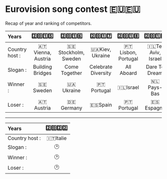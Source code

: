 # Eurovision song contest 🇪🇺🇪🇺
Recap of year and ranking of competitors.

|Years|2️⃣0️⃣1️⃣5️⃣|2️⃣0️⃣1️⃣6️⃣|2️⃣0️⃣1️⃣7️⃣|2️⃣0️⃣1️⃣8️⃣|2️⃣0️⃣1️⃣9️⃣|2️⃣0️⃣2️⃣0️⃣|2️⃣0️⃣2️⃣1️⃣|
| :---|:-------:|:------:|:-------:|:-------:|:-------:|:-------:|:-------:|
|Country host :|🇦🇹Vienna, Austria|🇸🇪Stockholm, Sweden|🇺🇦Kiev, Ukraine|🇵🇹Lisbon, Portugal|🇮🇱Tel Aviv, Israel|🇳🇱Rotterdam, Pays-Bas|🇳🇱Rotterdam, Pays-Bas|
|Slogan :|Building Bridges|Come Together|Celebrate Diversity|All Aboard|Dare To Dream|😷|OpenUp|
|Winner :|🇸🇪Sweden|🇺🇦Ukraine|🇵🇹Portugal|🇮🇱Israel|🇳🇱Pays-Bas|😷|🇮🇹Italie|
|Loser :|🇦🇹Austria|🇩🇪Germany|🇪🇸Spain|🇵🇹Portugal|🇪🇸Espagne|😷|🇬🇧UK|

---

|Years|2️⃣0️⃣2️⃣2️⃣|
| :---|:-------:|
|Country host :|🇮🇹Italie|
|Slogan :|🕑|
|Winner :|🕑|
|Loser :|🕑|

